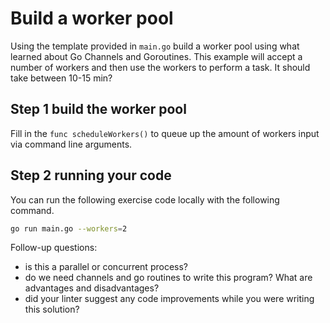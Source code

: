# Build a worker pool

Using the template provided in `main.go` build a worker pool using what learned about Go Channels and Goroutines. This example will accept a number of 
workers and then use the workers to perform a task. It should take between 10-15 min? 

## Step 1 build the worker pool

Fill in the `func scheduleWorkers()` to queue up the amount of workers input via command line arguments.

## Step 2 running your code

You can run the following exercise code locally with the following command. 

```bash
go run main.go --workers=2 
```

Follow-up questions: 
- is this a parallel or concurrent process?
- do we need channels and go routines to write this program? What are advantages and disadvantages?
- did your linter suggest any code improvements while you were writing this solution? 

